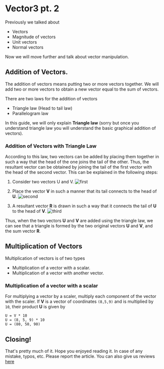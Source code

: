 # Vector3 pt. 2
Previously we talked about

* Vectors
* Magnitude of vectors
* Unit vectors
* Normal vectors

Now we will move further and talk about vector manipulation. 

## Addition of Vectors.
The addition of vectors means putting two or more vectors together. We will add two or more vectors to obtain a new vector equal to the sum of vectors.

There are two laws for the addition of vectors

* Triangle law (Head to tail law)
* Parallelogram law

In this guide, we will only explain **Triangle law** (sorry but once you understand triangle law you will understand the basic graphical addition of vectors).

### Addition of Vectors with Triangle Law
According to this law, two vectors can be added by placing them together in such a way that the head of the one joins the tail of the other. Thus, the resultant vector can be obtained by joining the tail of the first vector with the head of the second vector. This can be explained in the following steps:

1. Consider two vectors U and V.
![first](https://imgur.com/UqA4oGW.png)

2. Place the vector **V** in such a manner that its tail connects to the head of **U**.
![second](https://imgur.com/SOhiDZ3.png)

3. A resultant vector **R** is drawn in such a way that it connects the tail of **U** to the head of **V**.
![third](https://imgur.com/cy4t6E0.png)

Thus, when the two vectors **U** and **V** are added using the triangle law, we can see that a triangle is formed by the two original vectors **U** and **V**, and the sum vector **R**.

## Multiplication of Vectors
Multiplication of vectors is of two types

* Multiplication of a vector with a scalar.
* Multiplication of a vector with another vector.

### Multiplication of a vector with a scalar
For multiplying a vector by a scaler, multiply each component of the vector with the scaler. If **V** is a vector of coordinates `(8,5,9)` and is multiplied by `10`, their product **U** is given by

```
U = V * 10
U = (8, 5, 9) * 10
U = (80, 50, 90)
```

## Closing!
That's pretty much of it. Hope you enjoyed reading it. In case of any mistake, typos, etc. Please report the article. You can also give us reviews [here](https://rodevs-helpers.github.io/Helpers-Documents/Others/Help_Us%21/)